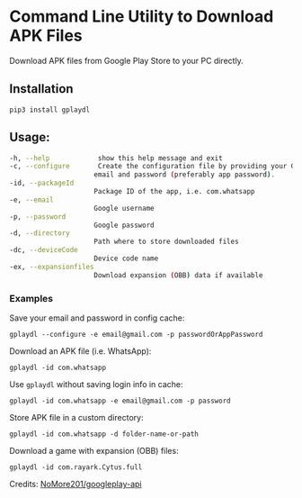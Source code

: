 # Command Line Utility to Download APK Files
Download APK files from Google Play Store to your PC directly.

## Installation
`pip3 install gplaydl`

## Usage:
```bash
-h, --help            show this help message and exit
-c, --configure       Create the configuration file by providing your Google
                     email and password (preferably app password).
-id, --packageId
                     Package ID of the app, i.e. com.whatsapp
-e, --email
                     Google username
-p, --password
                     Google password
-d, --directory
                     Path where to store downloaded files
-dc, --deviceCode
                     Device code name
-ex, --expansionfiles
                     Download expansion (OBB) data if available
```

### Examples
Save your email and password in config cache:
```
gplaydl --configure -e email@gmail.com -p passwordOrAppPassword
```
Download an APK file (i.e. WhatsApp):
```
gplaydl -id com.whatsapp
```

Use `gplaydl` without saving login info in cache:
```
gplaydl -id com.whatsapp -e email@gmail.com -p password
```

Store APK file in a custom directory:
```
gplaydl -id com.whatsapp -d folder-name-or-path
```

Download a game with expansion (OBB) files:
```
gplaydl -id com.rayark.Cytus.full
```

Credits:
[NoMore201/googleplay-api](https://github.com/NoMore201/googleplay-api/tree/master/gpapi)